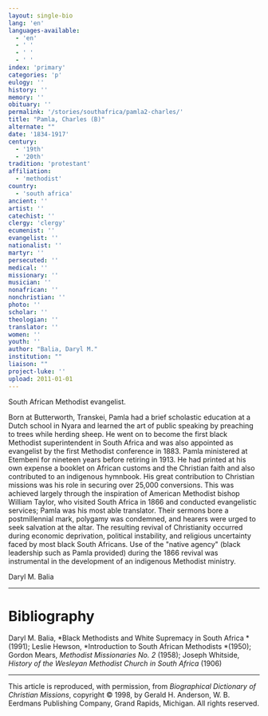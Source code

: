 ```yaml
---
layout: single-bio
lang: 'en'
languages-available:
  - 'en'
  - ' '
  - ' '
  - ' '
index: 'primary'
categories: 'p'
eulogy: ''
history: ''
memory: ''
obituary: ''
permalink: '/stories/southafrica/pamla2-charles/'
title: "Pamla, Charles (B)"
alternate: ""
date: '1834-1917'
century:
  - '19th'
  - '20th'
tradition: 'protestant'
affiliation:
  - 'methodist'
country:
  - 'south africa'
ancient: ''
artist: ''
catechist: ''
clergy: 'clergy'
ecumenist: ''
evangelist: ''
nationalist: ''
martyr: ''
persecuted: ''
medical: ''
missionary: ''
musician: ''
nonafrican: ''
nonchristian: ''
photo: ''
scholar: ''
theologian: ''
translator: ''
women: ''
youth: ''
author: "Balia, Daryl M."
institution: ""
liaison: ""
project-luke: ''
upload: 2011-01-01
---
```




South African Methodist evangelist.

Born at Butterworth, Transkei, Pamla had a brief scholastic education at a Dutch school in Nyara and learned the art of public speaking by preaching to trees while herding sheep. He went on to become the first black Methodist superintendent in South Africa and was also appointed as evangelist by the first Methodist conference in 1883. Pamla ministered at Etembeni for nineteen years before retiring in 1913. He had printed at his own expense a booklet on African customs and the Christian faith and also contributed to an indigenous hymnbook. His great contribution to Christian missions was his role in securing over 25,000 conversions. This was achieved largely through the inspiration of American Methodist bishop William Taylor, who visited South Africa in 1866 and conducted evangelistic services; Pamla was his most able translator. Their sermons bore a postmillennial mark, polygamy was condemned, and hearers were urged to seek salvation at the altar. The resulting revival of Christianity occurred during economic deprivation, political instability, and religious uncertainty faced by most black South Africans. Use of the "native agency" (black leadership such as Pamla provided) during the 1866 revival was instrumental in the development of an indigenous Methodist ministry.

Daryl M. Balia

---

# Bibliography

Daryl M. Balia, *Black Methodists and White Supremacy in South Africa *(1991); Leslie Hewson, *Introduction to South African Methodists *(1950); Gordon Mears, *Methodist Missionaries No. 2* (1958); Joseph Whitside, *History of the Wesleyan Methodist Church in South Africa* (1906)

---

This article is reproduced, with permission, from *Biographical Dictionary of Christian Missions*,   copyright &copy; 1998, by Gerald H. Anderson, W. B. Eerdmans Publishing Company, Grand Rapids, Michigan.  All rights reserved.
